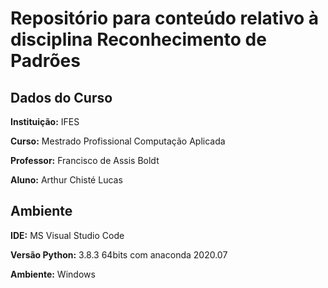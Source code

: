 # Repositório para conteúdo relativo à disciplina Reconhecimento de Padrões

## Dados do Curso
**Instituição:** IFES

**Curso:** Mestrado Profissional Computação Aplicada

**Professor:** Francisco de Assis Boldt

**Aluno:** Arthur Chisté Lucas

## Ambiente
**IDE:** MS Visual Studio Code

**Versão Python:** 3.8.3 64bits com anaconda 2020.07

**Ambiente:** Windows